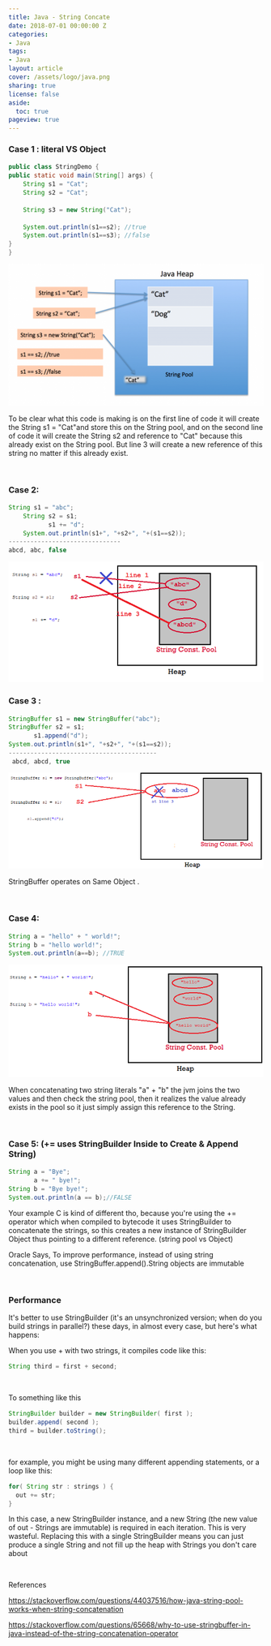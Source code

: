```yaml
---
title: Java - String Concate
date: 2018-07-01 00:00:00 Z
categories:
- Java
tags:
- Java
layout: article
cover: /assets/logo/java.png
sharing: true
license: false
aside:
  toc: true
pageview: true
---
```




### Case 1 : literal VS Object
```java
public class StringDemo {
public static void main(String[] args) {
	String s1 = "Cat";
	String s2 = "Cat";
	
	String s3 = new String("Cat");
	
	System.out.println(s1==s2); //true
	System.out.println(s1==s3); //false
}
}
```


![http://localhost:6666/sml/wp-content/uploads/2018/08/scp-1024x568.png](media/13650f117a758a8351fdb5e6e27a0979.png)

To be clear what this code is making is on the first line of code it will create
the String s1 = "Cat"and store this on the String pool, and on the second line
of code it will create the String s2 and reference to "Cat" because this already
exist on the String pool. But line 3 will create a new reference of this string
no matter if this already exist.

 

### Case 2:
```java
String s1 = "abc";
	String s2 = s1;
	       s1 += "d";
	System.out.println(s1+", "+s2+", "+(s1==s2));
-------------------------------
abcd, abc, false
```


![http://localhost:6666/sml/wp-content/uploads/2018/08/str.png](media/46ff89215556769928e5dbcf27086167.png)

### Case 3 :
```java
StringBuffer s1 = new StringBuffer("abc");
StringBuffer s2 = s1;
       s1.append("d");
System.out.println(s1+", "+s2+", "+(s1==s2));
-----------------------------------------
 abcd, abcd, true
```


![http://localhost:6666/sml/wp-content/uploads/2018/08/str-2.png](media/e8682038e294ce189cce19bd2eb1c7b8.png)

StringBuffer operates on Same Object .

 

### Case 4:
```java
String a = "hello" + " world!";
String b = "hello world!";
System.out.println(a==b); //TRUE
```


![http://localhost:6666/sml/wp-content/uploads/2018/08/str-1.png](media/bc6aba60186fd9176ce4751651d1093e.png)

When concatenating two string literals "a" + "b" the jvm joins the two values
and then check the string pool, then it realizes the value already exists in the
pool so it just simply assign this reference to the String.

 

### Case 5: (+= uses StringBuilder Inside to Create & Append String)
```java
String a = "Bye";
       a += " bye!";
String b = "Bye bye!";
System.out.println(a == b);//FALSE
```


Your example C is kind of different tho, because you're using the += operator
which when compiled to bytecode it uses StringBuilder to concatenate the
strings, so this creates a new instance of StringBuilder Object thus pointing to
a different reference. (string pool vs Object)

Oracle Says, To improve performance, instead of using string concatenation,
use StringBuffer.append().String objects are immutable

 

### Performance

It's better to use StringBuilder (it's an unsynchronized version; when do you
build strings in parallel?) these days, in almost every case, but here's what
happens:

When you use + with two strings, it compiles code like this:
```java
String third = first + second;
```

 

To something like this
```java
StringBuilder builder = new StringBuilder( first );
builder.append( second );
third = builder.toString();
```


 

for example, you might be using many different appending statements, or a loop
like this:
```java
for( String str : strings ) {
  out += str;
}
```


In this case, a new StringBuilder instance, and a new String (the new value
of out - Strings are immutable) is required in each iteration. This is very
wasteful. Replacing this with a single StringBuilder means you can just produce
a single String and not fill up the heap with Strings you don't care about

 

References 

<https://stackoverflow.com/questions/44037516/how-java-string-pool-works-when-string-concatenation>

<https://stackoverflow.com/questions/65668/why-to-use-stringbuffer-in-java-instead-of-the-string-concatenation-operator>

 

 
